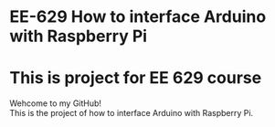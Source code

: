 # EE-629  How to interface Arduino with Raspberry Pi
# This is project for EE 629 course  
Wehcome to my GitHub!  
This is the project of how to interface Arduino with Raspberry Pi.
